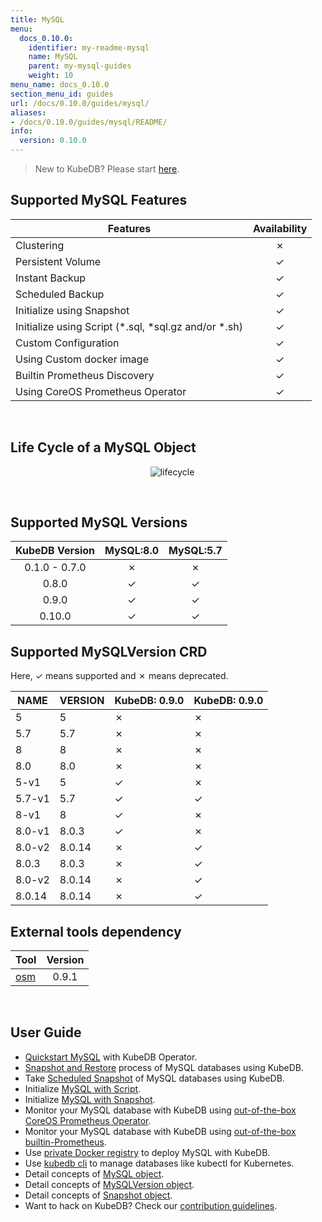 ```yaml
---
title: MySQL
menu:
  docs_0.10.0:
    identifier: my-readme-mysql
    name: MySQL
    parent: my-mysql-guides
    weight: 10
menu_name: docs_0.10.0
section_menu_id: guides
url: /docs/0.10.0/guides/mysql/
aliases:
- /docs/0.10.0/guides/mysql/README/
info:
  version: 0.10.0
---
```


> New to KubeDB? Please start [here](/docs/0.10.0/concepts/README).

## Supported MySQL Features

|                        Features                         | Availability |
| ------------------------------------------------------- | :----------: |
| Clustering                                              |   &#10007;   |
| Persistent Volume                                       |   &#10003;   |
| Instant Backup                                          |   &#10003;   |
| Scheduled Backup                                        |   &#10003;   |
| Initialize using Snapshot                               |   &#10003;   |
| Initialize using Script (\*.sql, \*sql.gz and/or \*.sh) |   &#10003;   |
| Custom Configuration                                    |   &#10003;   |
| Using Custom docker image                               |   &#10003;   |
| Builtin Prometheus Discovery                            |   &#10003;   |
| Using CoreOS Prometheus Operator                        |   &#10003;   |

<br/>

## Life Cycle of a MySQL Object

<p align="center">
  <img alt="lifecycle"  src="/docs/0.10.0/images/mysql/mysql-lifecycle.png" >
</p>

<br/>

## Supported MySQL Versions

| KubeDB Version | MySQL:8.0 | MySQL:5.7 |
| :------------: | :-------: | :-------: |
| 0.1.0 - 0.7.0  | &#10007;  | &#10007;  |
|     0.8.0      | &#10003;  | &#10003;  |
|     0.9.0      | &#10003;  | &#10003;  |
|     0.10.0     | &#10003;  | &#10003;  |

## Supported MySQLVersion CRD

Here, &#10003; means supported and &#10007; means deprecated.

|  NAME  | VERSION | KubeDB: 0.9.0 | KubeDB: 0.9.0 |
| ------ | ------- | ------------- | ------------- |
| 5      | 5       | &#10007;      | &#10007;      |
| 5.7    | 5.7     | &#10007;      | &#10007;      |
| 8      | 8       | &#10007;      | &#10007;      |
| 8.0    | 8.0     | &#10007;      | &#10007;      |
| 5-v1   | 5       | &#10003;      | &#10007;      |
| 5.7-v1 | 5.7     | &#10003;      | &#10003;      |
| 8-v1   | 8       | &#10003;      | &#10007;      |
| 8.0-v1 | 8.0.3   | &#10003;      | &#10007;      |
| 8.0-v2 | 8.0.14  | &#10007;      | &#10003;      |
| 8.0.3  | 8.0.3   | &#10007;      | &#10003;      |
| 8.0-v2 | 8.0.14  | &#10007;      | &#10003;      |
| 8.0.14 | 8.0.14  | &#10007;      | &#10003;      |

## External tools dependency

|                  Tool                  | Version |
| -------------------------------------- | :-----: |
| [osm](https://github.com/appscode/osm) |  0.9.1  |

<br/>

## User Guide

- [Quickstart MySQL](/docs/0.10.0/guides/mysql/quickstart/quickstart) with KubeDB Operator.
- [Snapshot and Restore](/docs/0.10.0/guides/mysql/snapshot/backup-and-restore) process of MySQL databases using KubeDB.
- Take [Scheduled Snapshot](/docs/0.10.0/guides/mysql/snapshot/scheduled-backup) of MySQL databases using KubeDB.
- Initialize [MySQL with Script](/docs/0.10.0/guides/mysql/initialization/using-script).
- Initialize [MySQL with Snapshot](/docs/0.10.0/guides/mysql/initialization/using-snapshot).
- Monitor your MySQL database with KubeDB using [out-of-the-box CoreOS Prometheus Operator](/docs/0.10.0/guides/mysql/monitoring/using-coreos-prometheus-operator).
- Monitor your MySQL database with KubeDB using [out-of-the-box builtin-Prometheus](/docs/0.10.0/guides/mysql/monitoring/using-builtin-prometheus).
- Use [private Docker registry](/docs/0.10.0/guides/mysql/private-registry/using-private-registry) to deploy MySQL with KubeDB.
- Use [kubedb cli](/docs/0.10.0/guides/mysql/cli/cli) to manage databases like kubectl for Kubernetes.
- Detail concepts of [MySQL object](/docs/0.10.0/concepts/databases/mysql).
- Detail concepts of [MySQLVersion object](/docs/0.10.0/concepts/catalog/mysql).
- Detail concepts of [Snapshot object](/docs/0.10.0/concepts/snapshot).
- Want to hack on KubeDB? Check our [contribution guidelines](/docs/0.10.0/CONTRIBUTING).
